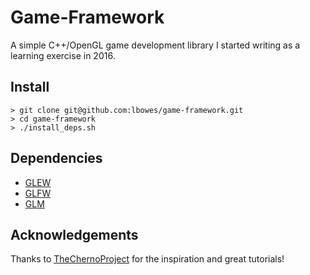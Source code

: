 # Game-Framework
A simple C++/OpenGL game development library I started writing as a learning
exercise in 2016.

<!--
todo: minimal code example here
## Example
```
int main() {

}
```
-->

## Install
```
> git clone git@github.com:lbowes/game-framework.git
> cd game-framework
> ./install_deps.sh
```

<!--
todo
## Build (Linux)
```
> ./build.sh
```
-->

## Dependencies
* [GLEW](http://glew.sourceforge.net/)
* [GLFW](http://www.glfw.org/)
* [GLM](https://glm.g-truc.net/0.9.9/index.html)
<!--
todo: should this be left to users?
* [ImGui](https://github.com/ocornut/imgui)
-->

## Acknowledgements
Thanks to [TheChernoProject](https://www.youtube.com/user/TheChernoProject) for
the inspiration and great tutorials!